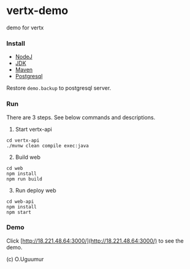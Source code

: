 # vertx-demo
demo for vertx

### Install
- [NodeJ](https://nodejs.org/en/) 
- [JDK](https://www.oracle.com/technetwork/java/javase/downloads/index.html)
- [Maven](https://maven.apache.org/install.html)
- [Postgresql](https://www.postgresql.org/download/)

Restore `demo.backup` to postgresql server.


### Run
There are 3 steps. See below commands and descriptions.

1. Start vertx-api

```ssh
cd vertx-api
./mvnw clean compile exec:java
```

2. Build web

```ssh
cd web
npm install
npm run build
```

3. Run deploy web

```ssh
cd web-api
npm install
npm start
```

### Demo

Click [http://18.221.48.64:3000/](http://18.221.48.64:3000/) to see the demo.

(c) O.Uguumur